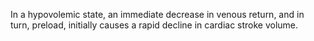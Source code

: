 In a hypovolemic state, an immediate decrease in venous return, and in turn, preload, initially causes a rapid decline in cardiac stroke volume.